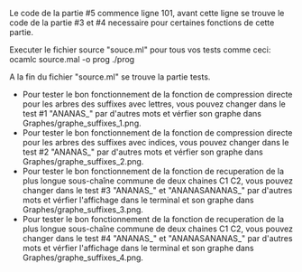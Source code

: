 Le code de la partie #5 commence ligne 101, avant cette ligne se trouve le code de la partie #3 et #4 necessaire pour certaines fonctions de cette partie.

Executer le fichier source "souce.ml" pour tous vos tests comme ceci:
    ocamlc source.mal -o prog
    ./prog

A la fin du fichier "source.ml" se trouve la partie tests.
- Pour tester le bon fonctionnement de la fonction de compression directe pour les arbres des suffixes
  avec lettres, vous pouvez changer dans le test #1 "ANANAS_" par d'autres mots et vérfier son graphe dans Graphes/graphe_suffixes_1.png.
- Pour tester le bon fonctionnement de la fonction de compression directe pour les arbres des suffixes
  avec indices, vous pouvez changer dans le test #2 "ANANAS_" par d'autres mots et vérfier son graphe dans Graphes/graphe_suffixes_2.png.
- Pour tester le bon fonctionnement de la fonction de recuperation de la plus longue sous-chaîne
  commune de deux chaines C1 C2, vous pouvez changer dans le test #3 "ANANAS_" et "ANANASANANAS_" par d'autres mots et vérfier l'affichage dans le terminal et son graphe dans Graphes/graphe_suffixes_3.png.
- Pour tester le bon fonctionnement de la fonction de recuperation de la plus longue sous-chaîne
  commune de deux chaines C1 C2, vous pouvez changer dans le test #4 "ANANAS_" et "ANANASANANAS_" par d'autres mots et vérfier l'affichage dans le terminal et son graphe dans Graphes/graphe_suffixes_4.png.
